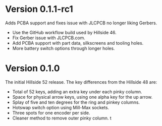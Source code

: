 # Version 0.1.1-rc1

Adds PCBA support and fixes issue with JLCPCB no longer liking Gerbers.

- Use the GitHub workflow build used by Hillside 46.
- Fix Gerber issue with JLCPCB.com.
- Add PCBA support with part data, silkscreens and tooling holes.
- More battery switch options through longer holes.


# Version 0.1.0

The initial Hillside 52 release. The key differences from the Hillside 48 are:

- Total of 52 keys, adding an extra key under each pinky column.
- Space for physical arrow keys, using one alpha key for the up arrow.
- Splay of five and ten degrees for the ring and pinkey columns.
- Hotswap switch option using Mill-Max sockets.
- Three spots for one encoder per side.
- Cleaner method to remove outer pinky column.
t